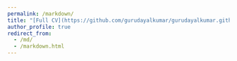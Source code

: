 ```yaml
---
permalink: /markdown/
title: "[Full CV](https://github.com/gurudayalkumar/gurudayalkumar.github.io/blob/master/files/CV.pdf)"
author_profile: true
redirect_from: 
  - /md/
  - /markdown.html
---
```


